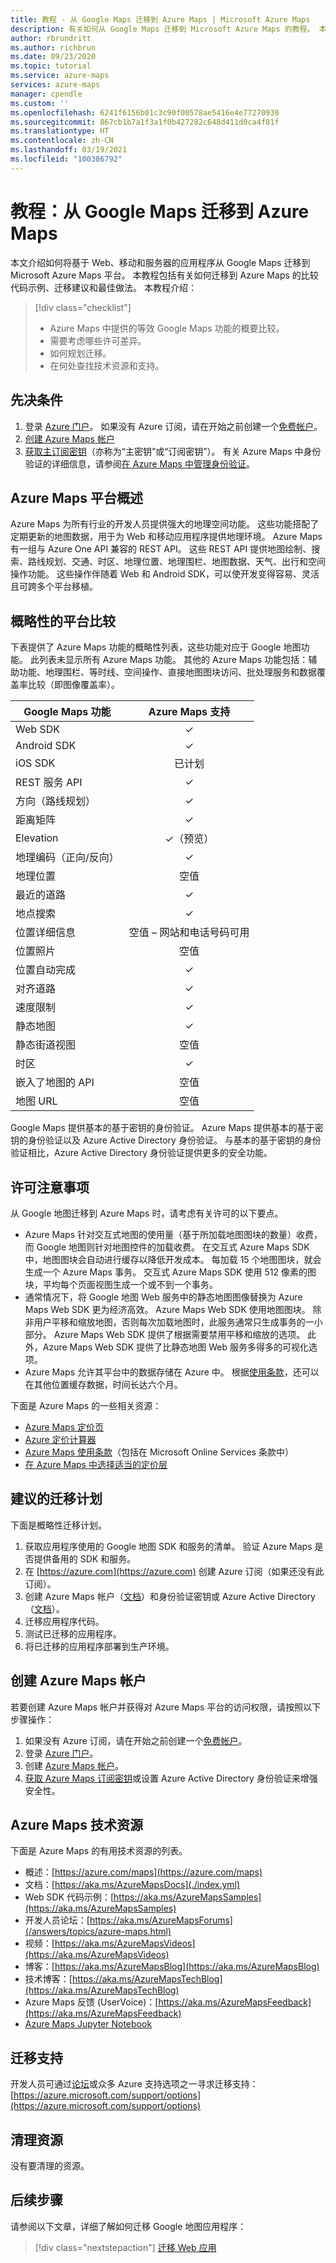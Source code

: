 ```yaml
---
title: 教程 - 从 Google Maps 迁移到 Azure Maps | Microsoft Azure Maps
description: 有关如何从 Google Maps 迁移到 Microsoft Azure Maps 的教程。 本指南介绍如何切换到 Azure Maps API 和 SDK。
author: rbrundritt
ms.author: richbrun
ms.date: 09/23/2020
ms.topic: tutorial
ms.service: azure-maps
services: azure-maps
manager: cpendle
ms.custom: ''
ms.openlocfilehash: 6241f6156b01c3c90f00578ae5416e4e77270930
ms.sourcegitcommit: 867cb1b7a1f3a1f0b427282c648d411d0ca4f81f
ms.translationtype: HT
ms.contentlocale: zh-CN
ms.lasthandoff: 03/19/2021
ms.locfileid: "100386792"
---
```

# <a name="tutorial-migrate-from-google-maps-to-azure-maps"></a>教程：从 Google Maps 迁移到 Azure Maps

本文介绍如何将基于 Web、移动和服务器的应用程序从 Google Maps 迁移到 Microsoft Azure Maps 平台。 本教程包括有关如何迁移到 Azure Maps 的比较代码示例、迁移建议和最佳做法。 本教程介绍：

> [!div class="checklist"]
> * Azure Maps 中提供的等效 Google Maps 功能的概要比较。
> * 需要考虑哪些许可差异。
> * 如何规划迁移。
> * 在何处查找技术资源和支持。

## <a name="prerequisites"></a>先决条件

1. 登录 [Azure 门户](https://portal.azure.com)。 如果没有 Azure 订阅，请在开始之前创建一个[免费帐户](https://azure.microsoft.com/free/)。
2. [创建 Azure Maps 帐户](quick-demo-map-app.md#create-an-azure-maps-account)
3. [获取主订阅密钥](quick-demo-map-app.md#get-the-primary-key-for-your-account)（亦称为“主密钥”或“订阅密钥”）。 有关 Azure Maps 中身份验证的详细信息，请参阅[在 Azure Maps 中管理身份验证](how-to-manage-authentication.md)。

## <a name="azure-maps-platform-overview"></a>Azure Maps 平台概述

Azure Maps 为所有行业的开发人员提供强大的地理空间功能。 这些功能搭配了定期更新的地图数据，用于为 Web 和移动应用程序提供地理环境。 Azure Maps 有一组与 Azure One API 兼容的 REST API。 这些 REST API 提供地图绘制、搜索、路线规划、交通、时区、地理位置、地理围栏、地图数据、天气、出行和空间操作功能。 这些操作伴随着 Web 和 Android SDK，可以使开发变得容易、灵活且可跨多个平台移植。

## <a name="high-level-platform-comparison"></a>概略性的平台比较

下表提供了 Azure Maps 功能的概略性列表，这些功能对应于 Google 地图功能。 此列表未显示所有 Azure Maps 功能。 其他的 Azure Maps 功能包括：辅助功能、地理围栏、等时线、空间操作、直接地图图块访问、批处理服务和数据覆盖率比较（即图像覆盖率）。

| Google Maps 功能         | Azure Maps 支持                     |
|-----------------------------|:--------------------------------------:|
| Web SDK                     | ✓                                      |
| Android SDK                 | ✓                                      |
| iOS SDK                     | 已计划                                |
| REST 服务 API           | ✓                                      |
| 方向（路线规划）        | ✓                                      |
| 距离矩阵             | ✓                                      |
| Elevation                   | ✓（预览）                            |
| 地理编码（正向/反向） | ✓                                      |
| 地理位置                 | 空值                                    |
| 最近的道路               | ✓                                      |
| 地点搜索               | ✓                                      |
| 位置详细信息              | 空值 – 网站和电话号码可用 |
| 位置照片               | 空值                                    |
| 位置自动完成          | ✓                                      |
| 对齐道路                | ✓                                      |
| 速度限制                | ✓                                      |
| 静态地图                 | ✓                                      |
| 静态街道视图          | 空值                                    |
| 时区                   | ✓                                      |
| 嵌入了地图的 API           | 空值                                    |
| 地图 URL                    | 空值                                    |

Google Maps 提供基本的基于密钥的身份验证。 Azure Maps 提供基本的基于密钥的身份验证以及 Azure Active Directory 身份验证。 与基本的基于密钥的身份验证相比，Azure Active Directory 身份验证提供更多的安全功能。

## <a name="licensing-considerations"></a>许可注意事项

从 Google 地图迁移到 Azure Maps 时，请考虑有关许可的以下要点。

* Azure Maps 针对交互式地图的使用量（基于所加载地图图块的数量）收费， 而 Google 地图则针对地图控件的加载收费。 在交互式 Azure Maps SDK 中，地图图块会自动进行缓存以降低开发成本。 每加载 15 个地图图块，就会生成一个 Azure Maps 事务。 交互式 Azure Maps SDK 使用 512 像素的图块，平均每个页面视图生成一个或不到一个事务。
* 通常情况下，将 Google 地图 Web 服务中的静态地图图像替换为 Azure Maps Web SDK 更为经济高效。 Azure Maps Web SDK 使用地图图块。 除非用户平移和缩放地图，否则每次加载地图时，此服务通常只生成事务的一小部分。 Azure Maps Web SDK 提供了根据需要禁用平移和缩放的选项。 此外，Azure Maps Web SDK 提供了比静态地图 Web 服务多得多的可视化选项。
* Azure Maps 允许其平台中的数据存储在 Azure 中。 根据[使用条款](https://www.microsoftvolumelicensing.com/DocumentSearch.aspx?Mode=3&DocumentTypeId=46)，还可以在其他位置缓存数据，时间长达六个月。

下面是 Azure Maps 的一些相关资源：

* [Azure Maps 定价页](https://azure.microsoft.com/pricing/details/azure-maps/)
* [Azure 定价计算器](https://azure.microsoft.com/pricing/calculator/?service=azure-maps)
* [Azure Maps 使用条款](https://www.microsoftvolumelicensing.com/DocumentSearch.aspx?Mode=3&DocumentTypeId=46)（包括在 Microsoft Online Services 条款中）
* [在 Azure Maps 中选择适当的定价层](./choose-pricing-tier.md)

## <a name="suggested-migration-plan"></a>建议的迁移计划

下面是概略性迁移计划。

1. 获取应用程序使用的 Google 地图 SDK 和服务的清单。 验证 Azure Maps 是否提供备用的 SDK 和服务。
2. 在 [https://azure.com](https://azure.com) 创建 Azure 订阅（如果还没有此订阅）。
3. 创建 Azure Maps 帐户（[文档](./how-to-manage-account-keys.md)）和身份验证密钥或 Azure Active Directory（[文档](./how-to-manage-authentication.md)）。
4. 迁移应用程序代码。
5. 测试已迁移的应用程序。
6. 将已迁移的应用程序部署到生产环境。

## <a name="create-an-azure-maps-account"></a>创建 Azure Maps 帐户

若要创建 Azure Maps 帐户并获得对 Azure Maps 平台的访问权限，请按照以下步骤操作：

1. 如果没有 Azure 订阅，请在开始之前创建一个[免费帐户](https://azure.microsoft.com/free/)。
2. 登录 [Azure 门户](https://portal.azure.com/)。
3. 创建 [Azure Maps 帐户](./how-to-manage-account-keys.md)。 
4. [获取 Azure Maps 订阅密钥](./how-to-manage-authentication.md#view-authentication-details)或设置 Azure Active Directory 身份验证来增强安全性。

## <a name="azure-maps-technical-resources"></a>Azure Maps 技术资源

下面是 Azure Maps 的有用技术资源的列表。

- 概述：[https://azure.com/maps](https://azure.com/maps)
- 文档：[https://aka.ms/AzureMapsDocs](./index.yml)
- Web SDK 代码示例：[https://aka.ms/AzureMapsSamples](https://aka.ms/AzureMapsSamples)
- 开发人员论坛：[https://aka.ms/AzureMapsForums](/answers/topics/azure-maps.html)
- 视频：[https://aka.ms/AzureMapsVideos](https://aka.ms/AzureMapsVideos)
- 博客：[https://aka.ms/AzureMapsBlog](https://aka.ms/AzureMapsBlog)
- 技术博客：[https://aka.ms/AzureMapsTechBlog](https://aka.ms/AzureMapsTechBlog)
- Azure Maps 反馈 (UserVoice)：[https://aka.ms/AzureMapsFeedback](https://aka.ms/AzureMapsFeedback)
- [Azure Maps Jupyter Notebook](https://github.com/Azure-Samples/Azure-Maps-Jupyter-Notebook)

## <a name="migration-support"></a>迁移支持

开发人员可通过[论坛](/answers/topics/azure-maps.html)或众多 Azure 支持选项之一寻求迁移支持：[https://azure.microsoft.com/support/options](https://azure.microsoft.com/support/options)

## <a name="clean-up-resources"></a>清理资源

没有要清理的资源。

## <a name="next-steps"></a>后续步骤

请参阅以下文章，详细了解如何迁移 Google 地图应用程序：

> [!div class="nextstepaction"]
> [迁移 Web 应用](migrate-from-google-maps-web-app.md)
